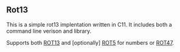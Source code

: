 ## Rot13

This is a simple rot13 implentation written in C11.  It includes both a command line verison and library.

Supports both [ROT13](http://en.wikipedia.org/wiki/ROT13) and [optionally] [ROT5](http://en.wikipedia.org/wiki/ROT13#Variants) for numbers or [ROT47](http://en.wikipedia.org/wiki/ROT13#Variants).



